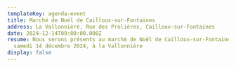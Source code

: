 ```yaml
---
templateKey: agenda-event
title: Marché de Noël de Cailloux-sur-Fontaines
address: La Vallonnière, Rue des Prolières, Cailloux-sur-Fontaines
date: 2024-12-14T09:00:00.000Z
resume: Nous serons présents au marché de Noël de Cailloux-sur-Fontaines le
  samedi 14 décembre 2024, à la Vallonnière
display: false
---
```

